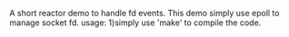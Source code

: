 A short reactor demo to handle fd events.
This demo simply use epoll to manage socket fd.
usage:
	1)simply use 'make' to compile the code.
